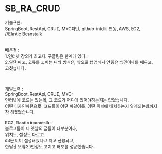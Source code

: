 ﻿# SB_RA_CRUD

기술구현: <br>
SpringBoot, RestApi, CRUD, MVC패턴, github-intellij 연동, AWS, EC2, <br> 
//Elastic Beanstalk<br>
<br>
<br>
배운점 : <br>
1.인터넷 강의가 최고다. 구글링은 한계가 있다.<br>
2.일단 짜고, 오류를 고치는 나의 방식은, 앞으로 협업에서 안좋은 습관이다를 배우고, 고쳤습니다.



<br>
<br>
개발노력 :<br>
SpringBoot, RestApi, CRUD, MVC:<br>
 인터넷에 코드는 있는데, 그 코드가 어디에 있어야하는지는 없었습니다.<br>
어떤 디자인패턴으로, 코드들이 어떤 파일이름, 어떤 위치에 배치하는지 알게되는데까지 참 헤맸었습니다.<br>
<br>
EC2, Elastic beanstalk : <br>
블로그들이 다 옛날의 글들이 대부분이라,<br>
위치도, 설정도 다르고<br>
s3은 이미 설정돼있다고 치고 진행되고,<br>
한달간 오류20번정도 고치고 배포를 성공했습니다.



